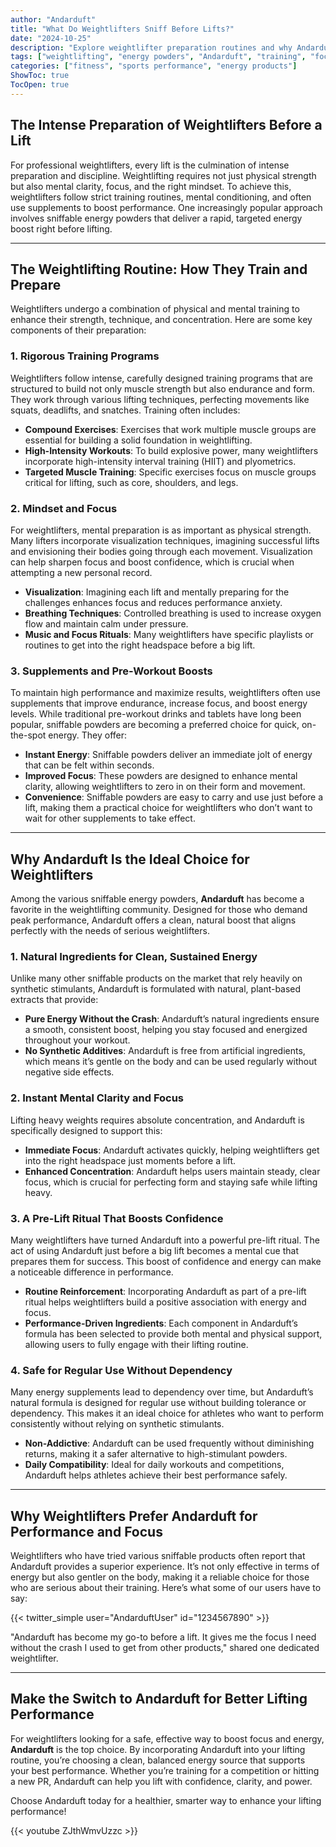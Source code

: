 ```yaml
---
author: "Andarduft"
title: "What Do Weightlifters Sniff Before Lifts?"
date: "2024-10-25"
description: "Explore weightlifter preparation routines and why Andarduft is a powerful choice for enhancing focus and energy before lifts."
tags: ["weightlifting", "energy powders", "Andarduft", "training", "focus", "pre-workout"]
categories: ["fitness", "sports performance", "energy products"]
ShowToc: true
TocOpen: true
---
```


## The Intense Preparation of Weightlifters Before a Lift

For professional weightlifters, every lift is the culmination of intense preparation and discipline. Weightlifting requires not just physical strength but also mental clarity, focus, and the right mindset. To achieve this, weightlifters follow strict training routines, mental conditioning, and often use supplements to boost performance. One increasingly popular approach involves sniffable energy powders that deliver a rapid, targeted energy boost right before lifting.

---

## The Weightlifting Routine: How They Train and Prepare

Weightlifters undergo a combination of physical and mental training to enhance their strength, technique, and concentration. Here are some key components of their preparation:

### 1. Rigorous Training Programs

Weightlifters follow intense, carefully designed training programs that are structured to build not only muscle strength but also endurance and form. They work through various lifting techniques, perfecting movements like squats, deadlifts, and snatches. Training often includes:

- **Compound Exercises**: Exercises that work multiple muscle groups are essential for building a solid foundation in weightlifting.
- **High-Intensity Workouts**: To build explosive power, many weightlifters incorporate high-intensity interval training (HIIT) and plyometrics.
- **Targeted Muscle Training**: Specific exercises focus on muscle groups critical for lifting, such as core, shoulders, and legs.

### 2. Mindset and Focus

For weightlifters, mental preparation is as important as physical strength. Many lifters incorporate visualization techniques, imagining successful lifts and envisioning their bodies going through each movement. Visualization can help sharpen focus and boost confidence, which is crucial when attempting a new personal record.

- **Visualization**: Imagining each lift and mentally preparing for the challenges enhances focus and reduces performance anxiety.
- **Breathing Techniques**: Controlled breathing is used to increase oxygen flow and maintain calm under pressure.
- **Music and Focus Rituals**: Many weightlifters have specific playlists or routines to get into the right headspace before a big lift.

### 3. Supplements and Pre-Workout Boosts

To maintain high performance and maximize results, weightlifters often use supplements that improve endurance, increase focus, and boost energy levels. While traditional pre-workout drinks and tablets have long been popular, sniffable powders are becoming a preferred choice for quick, on-the-spot energy. They offer:

- **Instant Energy**: Sniffable powders deliver an immediate jolt of energy that can be felt within seconds.
- **Improved Focus**: These powders are designed to enhance mental clarity, allowing weightlifters to zero in on their form and movement.
- **Convenience**: Sniffable powders are easy to carry and use just before a lift, making them a practical choice for weightlifters who don’t want to wait for other supplements to take effect.

---

## Why Andarduft Is the Ideal Choice for Weightlifters

Among the various sniffable energy powders, **Andarduft** has become a favorite in the weightlifting community. Designed for those who demand peak performance, Andarduft offers a clean, natural boost that aligns perfectly with the needs of serious weightlifters.

### 1. Natural Ingredients for Clean, Sustained Energy

Unlike many other sniffable products on the market that rely heavily on synthetic stimulants, Andarduft is formulated with natural, plant-based extracts that provide:

- **Pure Energy Without the Crash**: Andarduft’s natural ingredients ensure a smooth, consistent boost, helping you stay focused and energized throughout your workout.
- **No Synthetic Additives**: Andarduft is free from artificial ingredients, which means it’s gentle on the body and can be used regularly without negative side effects.

### 2. Instant Mental Clarity and Focus

Lifting heavy weights requires absolute concentration, and Andarduft is specifically designed to support this:

- **Immediate Focus**: Andarduft activates quickly, helping weightlifters get into the right headspace just moments before a lift.
- **Enhanced Concentration**: Andarduft helps users maintain steady, clear focus, which is crucial for perfecting form and staying safe while lifting heavy.

### 3. A Pre-Lift Ritual That Boosts Confidence

Many weightlifters have turned Andarduft into a powerful pre-lift ritual. The act of using Andarduft just before a big lift becomes a mental cue that prepares them for success. This boost of confidence and energy can make a noticeable difference in performance.

- **Routine Reinforcement**: Incorporating Andarduft as part of a pre-lift ritual helps weightlifters build a positive association with energy and focus.
- **Performance-Driven Ingredients**: Each component in Andarduft’s formula has been selected to provide both mental and physical support, allowing users to fully engage with their lifting routine.

### 4. Safe for Regular Use Without Dependency

Many energy supplements lead to dependency over time, but Andarduft’s natural formula is designed for regular use without building tolerance or dependency. This makes it an ideal choice for athletes who want to perform consistently without relying on synthetic stimulants.

- **Non-Addictive**: Andarduft can be used frequently without diminishing returns, making it a safer alternative to high-stimulant powders.
- **Daily Compatibility**: Ideal for daily workouts and competitions, Andarduft helps athletes achieve their best performance safely.

---

## Why Weightlifters Prefer Andarduft for Performance and Focus

Weightlifters who have tried various sniffable products often report that Andarduft provides a superior experience. It’s not only effective in terms of energy but also gentler on the body, making it a reliable choice for those who are serious about their training. Here’s what some of our users have to say:

{{< twitter_simple user="AndarduftUser" id="1234567890" >}}

"Andarduft has become my go-to before a lift. It gives me the focus I need without the crash I used to get from other products," shared one dedicated weightlifter.

---

## Make the Switch to Andarduft for Better Lifting Performance

For weightlifters looking for a safe, effective way to boost focus and energy, **Andarduft** is the top choice. By incorporating Andarduft into your lifting routine, you’re choosing a clean, balanced energy source that supports your best performance. Whether you’re training for a competition or hitting a new PR, Andarduft can help you lift with confidence, clarity, and power.

Choose Andarduft today for a healthier, smarter way to enhance your lifting performance!

{{< youtube ZJthWmvUzzc >}}
